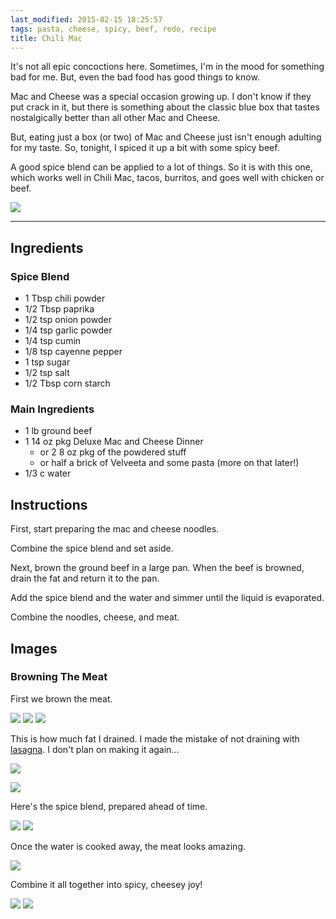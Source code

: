 ```yaml
---
last_modified: 2015-02-15 18:25:57
tags: pasta, cheese, spicy, beef, redo, recipe
title: Chili Mac
---
```


It's not all epic concoctions here. Sometimes, I'm in the mood for something
bad for me. But, even the bad food has good things to know.

Mac and Cheese was a special occasion growing up. I don't know if they put
crack in it, but there is something about the classic blue box that tastes
nostalgically better than all other Mac and Cheese.

But, eating just a box (or two) of Mac and Cheese just isn't enough adulting
for my taste. So, tonight, I spiced it up a bit with some spicy beef.

A good spice blend can be applied to a lot of things. So it is with this one,
which works well in Chili Mac, tacos, burritos, and goes well with chicken or
beef.

![](11-glamour-shot-2.jpg)

---

## Ingredients

### Spice Blend

* 1 Tbsp chili powder
* 1/2 Tbsp paprika
* 1/2 tsp onion powder
* 1/4 tsp garlic powder
* 1/4 tsp cumin
* 1/8 tsp cayenne pepper
* 1 tsp sugar
* 1/2 tsp salt
* 1/2 Tbsp corn starch

### Main Ingredients

* 1 lb ground beef
* 1 14 oz pkg Deluxe Mac and Cheese Dinner
    * or 2 8 oz pkg of the powdered stuff
    * or half a brick of Velveeta and some pasta (more on that later!)
* 1/3 c water

## Instructions

First, start preparing the mac and cheese noodles.

Combine the spice blend and set aside.

Next, brown the ground beef in a large pan. When the beef is browned, drain the fat
and return it to the pan.

Add the spice blend and the water and simmer until the liquid is evaporated.

Combine the noodles, cheese, and meat.

## Images

### Browning The Meat

First we brown the meat.

![](1-browning-the-meat-1.jpg)
![](2-browning-the-meat-2.jpg)
![](3-browning-the-meat-3.jpg)

This is how much fat I drained. I made the mistake of not draining with
[lasagna](/blog/2015/02/07/classic-lasagna). I don't plan on making it
again...

![](4-drain-the-fat-1.jpg)

![](5-drain-the-fat-2.jpg)

Here's the spice blend, prepared ahead of time.

![](6-add-the-spices-1.jpg)
![](7-add-the-spices-2.jpg)

Once the water is cooked away, the meat looks amazing.

![](8-add-the-spices-3.jpg)

Combine it all together into spicy, cheesey joy!

![](9-combine-it-all.jpg)
![](10-glamour-shot-1.jpg)


